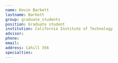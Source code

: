 ```yaml
---
name: Kevin Barkett
lastname: Barkett
group: graduate_students
position: Graduate student
institution: California Institute of Technology
advisor:
phone:
email:
address: Cahill 356
specialties:
---
```


